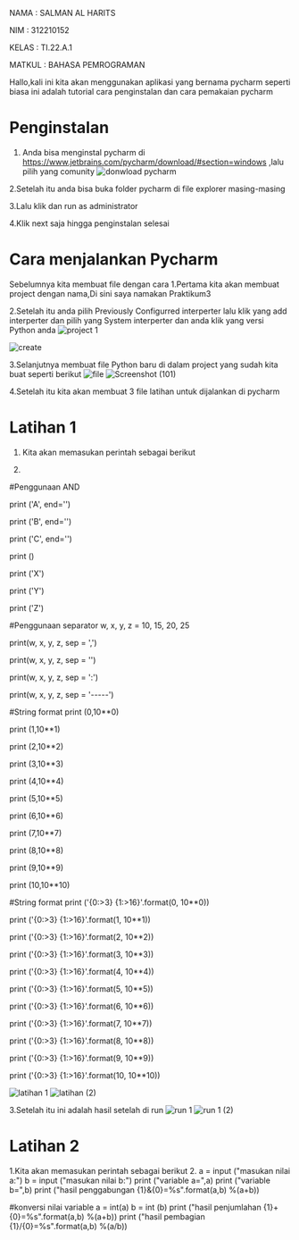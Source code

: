 NAMA   : SALMAN AL HARITS

NIM    : 312210152

KELAS  : TI.22.A.1

MATKUL : BAHASA PEMROGRAMAN

Hallo,kali ini kita akan menggunakan aplikasi yang bernama pycharm
seperti biasa ini adalah tutorial cara penginstalan dan cara pemakaian pycharm

# Penginstalan
1. Anda bisa menginstal pycharm  di https://www.jetbrains.com/pycharm/download/#section=windows ,lalu pilih yang comunity
  ![donwload pycharm](https://user-images.githubusercontent.com/115677440/199348035-9a98cc4a-51e5-412f-9062-dde6764e2ab2.png)
  
2.Setelah itu anda bisa buka folder pycharm di file explorer masing-masing

3.Lalu klik dan run as administrator

4.Klik next saja hingga penginstalan selesai

# Cara menjalankan Pycharm
Sebelumnya kita membuat file dengan cara
1.Pertama kita akan membuat project dengan nama,Di sini saya namakan Praktikum3

2.Setelah itu anda pilih Previously Configurred interperter lalu klik yang add interperter
  dan pilih yang System interperter dan anda klik yang versi Python anda
  ![project 1](https://user-images.githubusercontent.com/115677440/199350622-56869658-7578-44a5-9221-f59354484d0b.png)

  ![create](https://user-images.githubusercontent.com/115677440/199350444-78c6a4e8-ed9b-4a59-845b-758803f49413.png)

3.Selanjutnya membuat file Python baru di dalam project yang sudah kita buat seperti berikut
![file](https://user-images.githubusercontent.com/115677440/199350724-d844ea9c-dbbb-46e6-b68e-06cf3bdf536b.png)
![Screenshot (101)](https://user-images.githubusercontent.com/115677440/199350842-2b050414-db33-4142-87c7-b8c1ce2c4df8.png)

4.Setelah itu kita akan membuat 3 file latihan untuk dijalankan di pycharm

# Latihan 1
1. Kita akan memasukan perintah sebagai berikut

2.
#Penggunaan AND

print ('A', end='')

print ('B', end='')

print ('C', end='')

print ()

print ('X')

print ('Y')

print ('Z')

#Penggunaan separator
w, x, y, z = 10, 15, 20, 25

print(w, x, y, z, sep = ',')

print(w, x, y, z, sep = '')

print(w, x, y, z, sep = ':')

print(w, x, y, z, sep = '-----')

#String format
print (0,10**0)

print (1,10**1)

print (2,10**2)

print (3,10**3)

print (4,10**4)

print (5,10**5)

print (6,10**6)

print (7,10**7)

print (8,10**8)

print (9,10**9)

print (10,10**10)

#String format
print ('{0:>3} {1:>16}'.format(0, 10**0))

print ('{0:>3} {1:>16}'.format(1, 10**1))

print ('{0:>3} {1:>16}'.format(2, 10**2))

print ('{0:>3} {1:>16}'.format(3, 10**3))

print ('{0:>3} {1:>16}'.format(4, 10**4))

print ('{0:>3} {1:>16}'.format(5, 10**5))

print ('{0:>3} {1:>16}'.format(6, 10**6))

print ('{0:>3} {1:>16}'.format(7, 10**7))

print ('{0:>3} {1:>16}'.format(8, 10**8))

print ('{0:>3} {1:>16}'.format(9, 10**9))

print ('{0:>3} {1:>16}'.format(10, 10**10))

![latihan 1](https://user-images.githubusercontent.com/115677440/199351020-19c51231-e514-4700-a095-53a099b3cd0f.png)
![latihan (2)](https://user-images.githubusercontent.com/115677440/199351006-de52ab9b-f5d6-4a3e-82c7-0944158402dd.png)

3.Setelah itu ini adalah hasil setelah di run
![run 1](https://user-images.githubusercontent.com/115677440/199351376-f60b57f2-547f-479b-86ec-e6ef7897efc1.png)
![run 1 (2)](https://user-images.githubusercontent.com/115677440/199351366-fc4de54d-fade-4fba-a1a2-70f4f64d169d.png)

# Latihan 2
1.Kita akan memasukan perintah sebagai berikut
2.
a = input ("masukan nilai a:")
b = input ("masukan nilai b:")
print ("variable a=",a)
print ("variable b=",b)
print ("hasil penggabungan {1}&{0}=%s".format(a,b) %(a+b))

#konversi nilai variable
a = int(a)
b = int (b)
print ("hasil penjumlahan {1}+{0}=%s".format(a,b) %(a+b))
print ("hasil pembagian {1}/{0}=%s".format(a,b) %(a/b))
